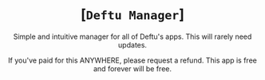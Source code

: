 <div align="center">

# [`Deftu Manager`]
Simple and intuitive manager for
all of Deftu's apps. This will rarely
need updates.

If you've paid for this ANYWHERE, please
request a refund. This app is free and
forever will be free.

</div>
